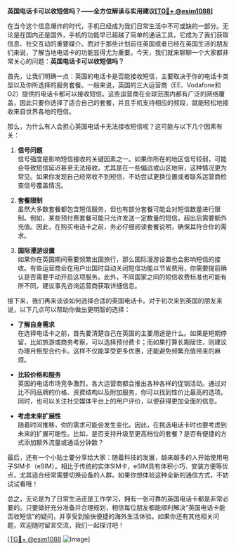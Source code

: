 **英国电话卡可以收短信吗？——全方位解读与实用建议[[TG💪+ @esim1088](https://t.me/s/esim1088)]**

在当今这个信息爆炸的时代，手机已经成为我们日常生活中不可或缺的一部分。无论是在国内还是国外，手机的功能早已超越了简单的通话工具，它成为了我们获取信息、社交互动的重要媒介。而对于那些计划前往英国或者已经在英国生活的朋友们来说，了解当地电话卡的功能显得尤为重要。今天，我们就来聊聊一个大家都非常关心的问题：**英国电话卡可以收短信吗？**

首先，让我们明确一点：英国的电话卡是否能接收短信，主要取决于你的电话卡类型以及你所选择的服务套餐。一般来说，英国的三大运营商（EE、Vodafone和O2）提供的电话卡都可以接收短信。这些运营商在全球范围内都有广泛的网络覆盖，因此只要你选择了适合自己的套餐，并且手机支持相应的频段，就能轻松地接收来自世界各地的短信。

那么，为什么有人会担心英国电话卡无法接收短信呢？这可能与以下几个因素有关：

1. **信号问题**  
   信号强度是影响短信接收的关键因素之一。如果你所在的地区信号较弱，可能会导致短信延迟甚至无法接收。尤其是在一些偏远或山区地带，这种情况更为常见。如果你发现自己经常收不到短信，不妨尝试更换位置或者联系运营商检查信号覆盖情况。

2. **套餐限制**  
   虽然大多数套餐都包含短信服务，但也有部分套餐可能会对短信数量进行限制。例如，某些预付费套餐可能只允许发送一定数量的短信，超出后需要额外充值。因此，在购买电话卡之前，务必仔细阅读套餐说明，确保其符合你的需求。

3. **国际漫游设置**  
   如果你在英国期间需要频繁出国旅行，那么国际漫游设置也会影响短信的接收。有些运营商会在用户出国时自动关闭短信功能以节省费用，你需要提前确认是否需要手动开启这项服务。此外，不同国家之间的短信收费标准也可能有所不同，建议事先咨询运营商获取详细信息。

接下来，我们再来谈谈如何选择合适的英国电话卡。对于初次来到英国的朋友来说，以下几点可以帮助你做出更明智的选择：

- **了解自身需求**  
  在选择电话卡之前，首先要清楚自己在英国的主要用途是什么。如果是短期停留，比如旅游或商务考察，可以选择预付费卡；而如果打算长期居住，则建议办理月租型合约卡。这样不仅能享受更多优惠，还能避免频繁充值带来的麻烦。

- **比较价格和服务**  
  英国的电话市场竞争激烈，各大运营商都会推出各种各样的促销活动。通过对比不同品牌的价格、资费结构以及附加服务，你可以找到性价比最高的选项。同时，也可以关注社交媒体平台上的用户评价，以便获得更加全面的信息。

- **考虑未来扩展性**  
  随着时间推移，你的需求可能会发生变化。因此，在挑选电话卡时也要考虑到未来的扩展可能性。比如，是否支持升级至更高档位的套餐？是否有便捷的方式添加额外流量或通话分钟数？

最后，还有一个小贴士要分享给大家：随着科技的发展，越来越多的人开始使用电子SIM卡（eSIM）。相比于传统的实体SIM卡，eSIM具有体积小巧、安装方便等优点，尤其适合经常需要切换设备的人群。如果你想体验这种全新的通信方式，不妨试试看哦！

总之，无论是为了日常生活还是工作学习，拥有一张可靠的英国电话卡都是非常必要的。只要做好充分准备并合理规划，相信每位朋友都能顺利解决“英国电话卡能否收短信”的疑问，并享受到愉快便捷的海外生活体验。如果你还有其他相关问题，欢迎随时留言交流，我们一起探讨吧！

[[TG💪+ @esim1088](https://t.me/s/esim1088) ![Image](https://i.postimg.cc/4NQfJmqS/Snipaste-2025-05-13-00-14-12.png)]